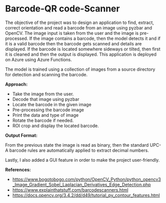 # Barcode-QR code-Scanner
The objective of the project was to design an application to find, extract, correct orientation and read a barcode from an image using pyzbar and OpenCV. The image input is taken from the user and the image is pre-processed. If the image contains a barcode, then the model detects it and if it is a valid barcode then the barcode gets scanned and details are displayed. If the barcode is located somewhere sideways or tilted, then first it is cleaned and then the output is displayed.
This application is deployed on Azure using Azure Functions.

The model is trained using a collection of images from a source directory for detection and scanning the barcode.

**Approach:**
- Take the image from the user.
- Decode that image using pyzbar
- Locate the barcode in the given image
- Pre-processing the barcode image
- Print the data and type of image
- Rotate the barcode if needed.
- ROI crop and display the located barcode.

**Output Format:**

From the previous state the image is read as binary, then the standard UPC-A barcode rules are automatically applied to extract decimal numbers.

Lastly, I also added a GUI feature in order to make the project user-friendly.

**References:**
- https://www.bogotobogo.com/python/OpenCV_Python/python_opencv3_Image_Gradient_Sobel_Laplacian_Derivatives_Edge_Detection.php
- https://www.explainthatstuff.com/barcodescanners.html 
- https://docs.opencv.org/3.4.2/dd/d49/tutorial_py_contour_features.html
